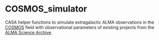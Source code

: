 # COSMOS_simulator

CASA helper functions to simulate extragalactic ALMA observations in the [COSMOS](http://cosmos.astro.caltech.edu/) field with observational parameters of existing projects from the [ALMA Science Archive](https://almascience.nrao.edu/alma-data/archive). 
